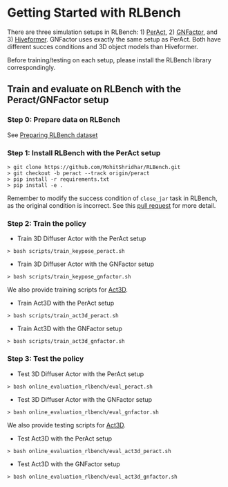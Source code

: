 # Getting Started with RLBench

There are three simulation setups in RLBench: 1) [PerAct](https://github.com/peract/peract), 2) [GNFactor](https://github.com/YanjieZe/GNFactor), and 3) [Hiveformer](https://github.com/vlc-robot/hiveformer).  GNFactor uses exactly the same setup as PerAct.  Both have different succes conditions and 3D object models than Hiveformer.

Before training/testing on each setup, please install the RLBench library correspondingly.

## Train and evaluate on RLBench with the Peract/GNFactor setup

### Step 0: Prepare data on RLBench
See [Preparing RLBench dataset](./DATA_PREPARATION_RLBENCH.md)

### Step 1: Install RLBench with the PerAct setup
```
> git clone https://github.com/MohitShridhar/RLBench.git
> git checkout -b peract --track origin/peract
> pip install -r requirements.txt
> pip install -e .
```

Remember to modify the success condition of `close_jar` task in RLBench, as the original condition is incorrect.  See this [pull request](https://github.com/MohitShridhar/RLBench/pull/1) for more detail.  

### Step 2: Train the policy

* Train 3D Diffuser Actor with the PerAct setup

```
> bash scripts/train_keypose_peract.sh
```

* Train 3D Diffuser Actor with the GNFactor setup

```
> bash scripts/train_keypose_gnfactor.sh
```

We also provide training scripts for [Act3D](https://arxiv.org/abs/2306.17817).

* Train Act3D with the PerAct setup

```
> bash scripts/train_act3d_peract.sh
```

* Train Act3D with the GNFactor setup

```
> bash scripts/train_act3d_gnfactor.sh
```

### Step 3: Test the policy

* Test 3D Diffuser Actor with the PerAct setup

```
> bash online_evaluation_rlbench/eval_peract.sh
```

* Test 3D Diffuser Actor with the GNFactor setup

```
> bash online_evaluation_rlbench/eval_gnfactor.sh
```

We also provide testing scripts for [Act3D](https://arxiv.org/abs/2306.17817).

* Test Act3D with the PerAct setup

```
> bash online_evaluation_rlbench/eval_act3d_peract.sh
```

* Test Act3D with the GNFactor setup

```
> bash online_evaluation_rlbench/eval_act3d_gnfactor.sh
```
